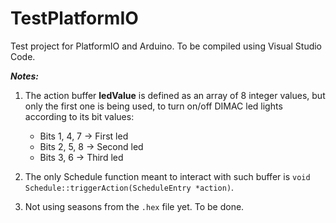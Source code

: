 # TestPlatformIO
Test project for PlatformIO and Arduino. To be compiled using Visual Studio Code.

***Notes:***

1. The action buffer **ledValue** is defined as an array of 8 integer values, but only the first one is being used, to turn on/off DIMAC led lights according to its bit values:
   - Bits 1, 4, 7 -> First led
   - Bits 2, 5, 8 -> Second led
   - Bits 3, 6    -> Third led

2. The only Schedule function meant to interact with such buffer is `void Schedule::triggerAction(ScheduleEntry *action)`.

3. Not using seasons from the `.hex` file yet. To be done.
